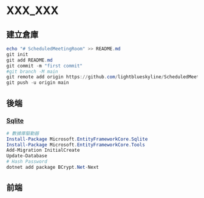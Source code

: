 # XXX_XXX

## 建立倉庫

```PowerShell
echo "# ScheduledMeetingRoom" >> README.md
git init
git add README.md
git commit -m "first commit"
#git branch -M main
git remote add origin https://github.com/lightblueskyline/ScheduledMeetingRoom.git
git push -u origin main
```

## 後端

### [Sqlite](https://learn.microsoft.com/en-us/ef/core/get-started/overview/first-app?tabs=visual-studio)

```PowerShell
# 數據庫驅動器
Install-Package Microsoft.EntityFrameworkCore.Sqlite
Install-Package Microsoft.EntityFrameworkCore.Tools
Add-Migration InitialCreate
Update-Database
# Hash Password
dotnet add package BCrypt.Net-Next
```

## 前端
